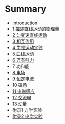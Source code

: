 # Summary

* [Introduction](README.md)
* [1 描述直线运动的物理量](1_zhi_xian_yun_dong_de_miao_shu.md)
* [2 匀变速直线运动](2_yun_bian_su_zhi_xian_yun_dong.md)
* [3 相互作用](3_xiang_hu_zuo_yong.md)
* [4 牛顿运动定律](4_niu_dun_yun_dong_ding_lv.md)
* [5 曲线运动](5_qu_xian_yun_dong.md)
* [6 万有引力](6_wan_you_yin_li.md)
* 7 功和能
* [8 电场](8_dian_chang.md)
* [9 恒定电流](9_heng_ding_dian_liu.md)
* 10 磁场
* [11 电磁感应](11_dian_ci_gan_ying.md)
* [12 交流电](12_jiao_liu_dian.md)
* [13 动量](13_dong_liang.md)
* 附录1 力学实验
* [附录2 电学实验](fu_lu_2_dian_xue_shi_yan.md)

